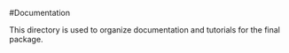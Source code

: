 #Documentation

This directory is used to organize documentation and tutorials for the final package.
